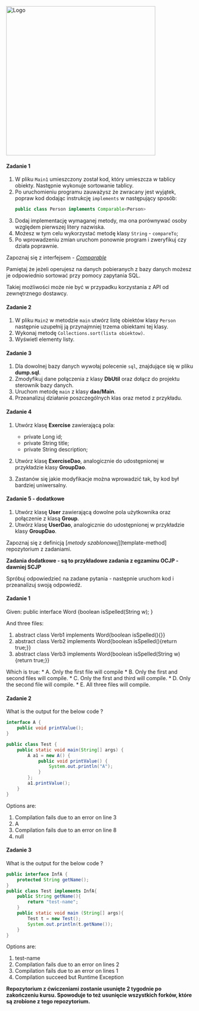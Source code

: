 <img alt="Logo" src="http://coderslab.pl/svg/logo-coderslab.svg" width="400">

#### Zadanie 1

1. W pliku `Main1` umieszczony został kod, który umieszcza w tablicy obiekty. Następnie wykonuje sortowanie tablicy.
2. Po uruchomieniu programu zauważysz że zwracany jest wyjątek, popraw kod dodając instrukcję `implements`
w następujący sposób:
    ````java
    public class Person implements Comparable<Person>
    ````
3. Dodaj implementację wymaganej metody, ma ona porównywać osoby względem pierwszej litery nazwiska.
4. Możesz w tym celu wykorzystać metodę klasy `String` - `compareTo`;
5. Po wprowadzeniu zmian uruchom ponownie program i zweryfikuj czy działa poprawnie.

Zapoznaj się z interfejsem -  [*Comparable*][comparable]

Pamiętaj że jeżeli operujesz na danych pobieranych z bazy danych możesz je odpowiednio sortować przy pomocy zapytania SQL.

Takiej możliwości może nie być w przypadku korzystania z API od zewnętrznego dostawcy.

#### Zadanie 2

1. W pliku `Main2` w metodzie `main` utwórz listę obiektów klasy `Person` następnie uzupełnij ją przynajmniej trzema obiektami tej klasy.
2. Wykonaj metodę `Collections.sort(lista obiektow)`.
3. Wyświetl elementy listy.

#### Zadanie 3

1. Dla dowolnej bazy danych wywołaj polecenie `sql`, znajdujące się w pliku **dump.sql**.
2. Zmodyfikuj dane połączenia z klasy **DbUtil** oraz dołącz do projektu sterownik bazy danych.
3. Uruchom metodę `main` z klasy **dao/Main**.
4. Przeanalizuj działanie poszczególnych klas oraz metod z przykładu.

#### Zadanie 4 

1. Utwórz klasę **Exercise** zawierającą pola:
    * private Long id;
    * private String title;
    * private String description;

2. Utwórz klasę **ExerciseDao**, analogicznie do udostępnionej w przykładzie klasy **GroupDao**.
3. Zastanów się jakie modyfikacje można wprowadzić tak, by kod był bardziej uniwersalny.     

#### Zadanie 5 - dodatkowe

1. Utwórz klasę **User** zawierającą dowolne pola użytkownika oraz połączenie z klasą **Group**.
2. Utwórz klasę **UserDao**, analogicznie do udostępnionej w przykładzie klasy **GroupDao**.

Zapoznaj się z definicją  [*metody szablonowej*][template-method] repozytorium z zadaniami.


**Zadania dodatkowe - są to przykładowe zadania z egzaminu OCJP - dawniej SCJP**

Spróbuj odpowiedzieć na zadane pytania - następnie uruchom kod i przeanalizuj swoją odpowiedź.

#### Zadanie 1

Given:
public interface Word {boolean isSpelled(String w); }

And three files:

1. abstract class Verb1 implements Word{boolean isSpelled(){}}
2. abstract class Verb2 implements Word{boolean isSpelled(){return true;}}
3. abstract class Verb3 implements Word{boolean isSpelled(String w){return true;}}

Which is true:
    * A. Only the first file will compile
    * B. Only the first and second files will compile.
    * C. Only the first and third will compile.
    * D. Only the second file will  compile.
    * E. All three files will compile.

#### Zadanie 2
What is the output for the below code ?
```java
interface A {
	public void printValue();
}
```

```java
public class Test {
	public static void main(String[] args) {
		A a1 = new A() {
			public void printValue() {
				System.out.println("A");
			}
		};
		a1.printValue();
	}
}
```

Options are:
   1. Compilation fails due to an error on line 3
   1. A
   1. Compilation fails due to an error on line 8
   1. null

#### Zadanie 3
What is the output for the below code ?
```java
public interface InfA {
    protected String getName();
}
public class Test implements InfA{
    public String getName(){
        return "test-name";
    }
    public static void main (String[] args){
        Test t = new Test();
        System.out.println(t.getName());
    }
}
```
Options are:
   1. test-name  
   1. Compilation fails due to an error on lines 2  
   1. Compilation fails due to an error on lines 1  
   1. Compilation succeed but Runtime Exception  

<!-- Links -->
[comparable]: https://docs.oracle.com/javase/8/docs/api/java/lang/Comparable.html
**Repozytorium z ćwiczeniami zostanie usunięte 2 tygodnie po zakończeniu kursu. Spowoduje to też usunięcie wszystkich forków, które są zrobione z tego repozytorium.**
